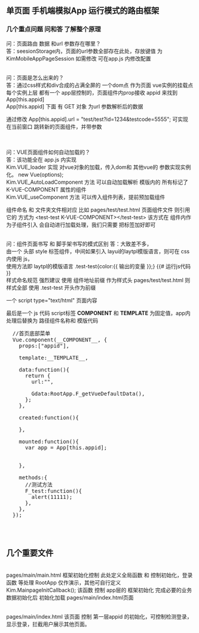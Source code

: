 <h2>单页面 手机端模拟App 运行模式的路由框架</h2>


<h3>几个重点问题 问和答 了解整个原理</h3>
问：页面路由 数据 和url 参数存在哪里？<br>
答：seesionStorage内，页面的url参数全部存在此处，存放键值 为 KimMobileAppPageSession 如需修改 可在app.js 内修改配置<br><br>


问：页面是怎么出来的？<br>
答：通过css样式和div合成的占满全屏的 一个dom点 作为页面 vue实例的挂载点<br>
每个实例上层 都有一个 app层控制的，页面组件内prop接收 appid 来找到App[this.appid]<br>
App[this.appid] 下面 有 GET 对象 为url 参数解析后的数据<br>

通过修改 App[this.appid].url = "test/test?id=1234&testcode=5555";  可实现 在当前窗口 跳转新的页面组件，并带参数<br>
<br><br>


问：VUE页面组件如何自动加载的？<br>
答：该功能全在 app.js 内实现 <br>
Kim.VUE_loader 实现 对vue对象的加载，传入dom和 其他vue的 参数实现实例化。 new Vue(options);<br>
Kim.VUE_AutoLoadComponent 方法 可以自动加载解析 模版内的 所有标记了 K-VUE-COMPONENT 属性的组件<br>
Kim.VUE_useComponent 方法 可以传入组件列表，提前预加载组件<br>

组件命名 和 文件夹文件相对应 比如 pages/test/test.html 页面组件文件 则引用它的 方式为 &lt;test-test K-VUE-COMPONENT&gt;&lt;/test-test&gt; 该方式在 组件内作为子组件引入 会自动进行加载处理，我们只需要 把标签加好即可<br><br>


问：组件页面书写 和 脚手架书写的模式区别
答：大致差不多，<br>
由一个 头部 style 标签组件，中间如果引入 layui的laytpl模版语言，则可在 css内使用 js，<br>
使用方法即 laytpl的模版语言 .test-test{color:{{ 输出的变量 }};} {{# 运行js代码 }}<br>
样式命名规范 强烈建议 使用 组件地址前缀 作为样式头  pages/test/test.html   则样式全部 使用 .test-test 开头作为前缀<br>

一个 script type="text/html" 页面内容

最后是一个 js 代码 script标签  __COMPONENT__ 和 __TEMPLATE__ 为固定值，app内处理后替换为 路径组件名称和 模版代码
<pre>
  //首页底部菜单
  Vue.component(__COMPONENT__, {
    props:["appid"],

    template:__TEMPLATE__,

    data:function(){
      return {
        url:"",

        Gdata:RootApp.F_getVueDefaultData(),
      };
    },

    created:function(){
      
    },

    mounted:function(){
      var app = App[this.appid];


    },

    methods:{
      //测试方法
      F_test:function(){
        alert(11111);
      },
    },
  });
</pre>


<br><br>
<h2>几个重要文件</h2><br>
pages/main/main.html 框架初始化控制 此处定义全局函数 和 控制初始化，登录函数 等处理 RootApp 仅作演示，其他可自行定义<br>
Kim.MainpageInitCallback(); 该函数 控制 app层的 框架初始化 完成必要的业务数据初始化后 初始化加载 pages/main/index.html页面<br><br>


pages/main/index.html 该页面 控制 第一层appid 的初始化，可控制检测登录，显示登录，拦截用户展示其他页面。